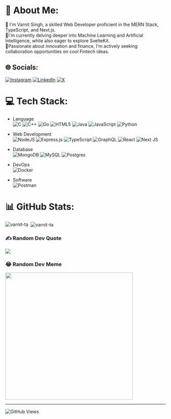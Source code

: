 # 💫 About Me:
💬 I'm Varnit Singh, a skilled Web Developer proficient in the MERN Stack, TypeScript, and Next.js. <br>🌱I'm currently delving deeper into Machine Learning and Artificial Intelligence, while also eager to explore SvelteKit. <br>👯Passionate about innovation and finance, I'm actively seeking collaboration opportunities on cool Fintech ideas.


## 🌐 Socials:
[![Instagram](https://img.shields.io/badge/Instagram-%23E4405F.svg?logo=Instagram&logoColor=white)](https://instagram.com/varnit.singh_) [![LinkedIn](https://img.shields.io/badge/LinkedIn-%230077B5.svg?logo=linkedin&logoColor=white)](https://linkedin.com/in/varnit-ta) [![X](https://img.shields.io/badge/X-black.svg?logo=X&logoColor=white)](https://x.com/varnit_singh_) 

# 💻 Tech Stack:
- Language <br/>
  ![C](https://img.shields.io/badge/c-%2300599C.svg?style=for-the-badge&logo=c&logoColor=white)
  ![C++](https://img.shields.io/badge/c++-%2300599C.svg?style=for-the-badge&logo=c%2B%2B&logoColor=white)
  ![Go](https://img.shields.io/badge/go-%2300ADD8.svg?style=for-the-badge&logo=go&logoColor=white)
  ![HTML5](https://img.shields.io/badge/html5-%23E34F26.svg?style=for-the-badge&logo=html5&logoColor=white)
  ![Java](https://img.shields.io/badge/java-%23ED8B00.svg?style=for-the-badge&logo=openjdk&logoColor=white)
  ![JavaScript](https://img.shields.io/badge/javascript-%23323330.svg?style=for-the-badge&logo=javascript&logoColor=%23F7DF1E)
  ![Python](https://img.shields.io/badge/python-3670A0?style=for-the-badge&logo=python&logoColor=ffdd54)

- Web Development <br/>
  ![NodeJS](https://img.shields.io/badge/node.js-6DA55F?style=for-the-badge&logo=node.js&logoColor=white)
  ![Express.js](https://img.shields.io/badge/express.js-%23404d59.svg?style=for-the-badge&logo=express&logoColor=%2361DAFB)
  ![TypeScript](https://img.shields.io/badge/typescript-%23007ACC.svg?style=for-the-badge&logo=typescript&logoColor=white)
  ![GraphQL](https://img.shields.io/badge/-GraphQL-E10098?style=for-the-badge&logo=graphql&logoColor=white)
  ![React](https://img.shields.io/badge/react-%2320232a.svg?style=for-the-badge&logo=react&logoColor=%2361DAFB)
  ![Next JS](https://img.shields.io/badge/Next-black?style=for-the-badge&logo=next.js&logoColor=white)

- Database <br/>
  ![MongoDB](https://img.shields.io/badge/MongoDB-%234ea94b.svg?style=for-the-badge&logo=mongodb&logoColor=white)
  ![MySQL](https://img.shields.io/badge/mysql-%2300000f.svg?style=for-the-badge&logo=mysql&logoColor=white)
  ![Postgres](https://img.shields.io/badge/postgres-%23316192.svg?style=for-the-badge&logo=postgresql&logoColor=white)

- DevOps <br/>
  ![Docker](https://img.shields.io/badge/docker-%230db7ed.svg?style=for-the-badge&logo=docker&logoColor=white)

- Software <br/>
  ![Postman](https://img.shields.io/badge/Postman-FF6C37?style=for-the-badge&logo=postman&logoColor=white)

  
# 📊 GitHub Stats:
<p><img align="left" src="https://github-readme-stats.vercel.app/api/top-langs?username=varnit-ta&show_icons=true&locale=en&layout=compact" alt="varnit-ta" /></p>
<p>&nbsp;<img align="center" src="https://github-readme-stats.vercel.app/api?username=varnit-ta&show_icons=true&locale=en" alt="varnit-ta" /></p>

### ✍️ Random Dev Quote
![](https://quotes-github-readme.vercel.app/api?type=horizontal&theme=radical)

### 😂 Random Dev Meme
<img src='https://randommeme-five.vercel.app/' style="height: 400px;"/>

---
![GitHub Views](https://komarev.com/ghpvc/?username=varnit-ta&color=FAC151)
